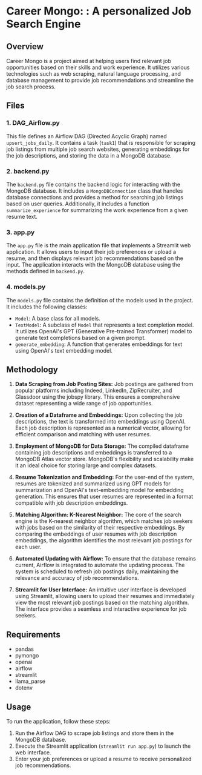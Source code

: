 # Career Mongo: : A personalized Job Search Engine

## Overview
Career Mongo is a project aimed at helping users find relevant job opportunities based on their skills and work experience. It utilizes various technologies such as web scraping, natural language processing, and database management to provide job recommendations and streamline the job search process.

## Files

### 1. DAG_Airflow.py
This file defines an Airflow DAG (Directed Acyclic Graph) named `upsert_jobs_daily`. It contains a task (`task1`) that is responsible for scraping job listings from multiple job search websites, generating embeddings for the job descriptions, and storing the data in a MongoDB database.

### 2. backend.py
The `backend.py` file contains the backend logic for interacting with the MongoDB database. It includes a `MongoDBConnection` class that handles database connections and provides a method for searching job listings based on user queries. Additionally, it includes a function `summarize_experience` for summarizing the work experience from a given resume text.

### 3. app.py
The `app.py` file is the main application file that implements a Streamlit web application. It allows users to input their job preferences or upload a resume, and then displays relevant job recommendations based on the input. The application interacts with the MongoDB database using the methods defined in `backend.py`.

### 4. models.py
The `models.py` file contains the definition of the models used in the project. It includes the following classes:

- `Model`: A base class for all models.
- `TextModel`: A subclass of `Model` that represents a text completion model. It utilizes OpenAI's GPT (Generative Pre-trained Transformer) model to generate text completions based on a given prompt.
- `generate_embedding`: A function that generates embeddings for text using OpenAI's text embedding model.

## Methodology

1. **Data Scraping from Job Posting Sites:** Job postings are gathered from popular platforms including Indeed, LinkedIn, ZipRecruiter, and Glassdoor using the jobspy library. This ensures a comprehensive dataset representing a wide range of job opportunities.

2. **Creation of a Dataframe and Embeddings:** Upon collecting the job descriptions, the text is transformed into embeddings using OpenAI. Each job description is represented as a numerical vector, allowing for efficient comparison and matching with user resumes.

3. **Employment of MongoDB for Data Storage:** The compiled dataframe containing job descriptions and embeddings is transferred to a MongoDB Atlas vector store. MongoDB's flexibility and scalability make it an ideal choice for storing large and complex datasets.

4. **Resume Tokenization and Embedding:** For the user-end of the system, resumes are tokenized and summarized using GPT models for summarization and OpenAI's text-embedding model for embedding generation. This ensures that user resumes are represented in a format compatible with job description embeddings.

5. **Matching Algorithm: K-Nearest Neighbor:** The core of the search engine is the K-nearest neighbor algorithm, which matches job seekers with jobs based on the similarity of their respective embeddings. By comparing the embeddings of user resumes with job description embeddings, the algorithm identifies the most relevant job postings for each user.

6. **Automated Updating with Airflow:** To ensure that the database remains current, Airflow is integrated to automate the updating process. The system is scheduled to refresh job postings daily, maintaining the relevance and accuracy of job recommendations.

7. **Streamlit for User Interface:** An intuitive user interface is developed using Streamlit, allowing users to upload their resumes and immediately view the most relevant job postings based on the matching algorithm. The interface provides a seamless and interactive experience for job seekers.

## Requirements
- pandas
- pymongo
- openai
- airflow
- streamlit
- llama_parse
- dotenv

## Usage
To run the application, follow these steps:
1. Run the Airflow DAG to scrape job listings and store them in the MongoDB database.
2. Execute the Streamlit application (`streamlit run app.py`) to launch the web interface.
3. Enter your job preferences or upload a resume to receive personalized job recommendations.
